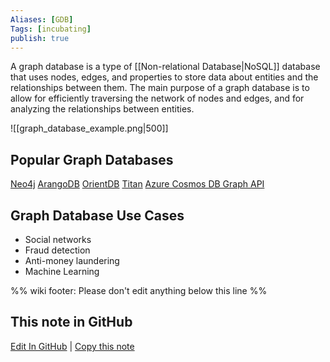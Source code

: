 ```yaml
---
Aliases: [GDB]
Tags: [incubating]
publish: true
---
```


A graph database is a type of [[Non-relational Database|NoSQL]] database that uses nodes, edges, and properties to store data about entities and the relationships between them. The main purpose of a graph database is to allow for efficiently traversing the network of nodes and edges, and for analyzing the relationships between entities.

![[graph_database_example.png|500]]

## Popular Graph Databases

[Neo4j](https://neo4j.com/)
[ArangoDB](https://www.arangodb.com/)
[OrientDB](https://orientdb.com/)
[Titan](https://titan.thinkaurelius.com/)
[Azure Cosmos DB Graph API](https://docs.microsoft.com/en-us/azure/cosmos-db/graph-introduction)

## Graph Database Use Cases

- Social networks
- Fraud detection
- Anti-money laundering
- Machine Learning

%% wiki footer: Please don't edit anything below this line %%

## This note in GitHub

<span class="git-footer">[Edit In GitHub](https://github.dev/data-engineering-community/data-engineering-wiki/blob/main/Concepts/Graph%20Database.md "git-hub-edit-note") | [Copy this note](https://raw.githubusercontent.com/data-engineering-community/data-engineering-wiki/main/Concepts/Graph%20Database.md "git-hub-copy-note") </span>
